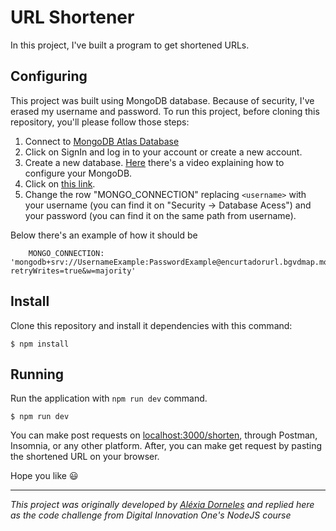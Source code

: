 # URL Shortener

In this project, I've built a program to get shortened URLs. 

## Configuring
This project was built using MongoDB database. Because of security, I've erased my username and password. 
To run this project, before cloning this repository, you'll please follow those steps:

1. Connect to <a href= "https://www.mongodb.com/atlas/database" target="_blank">MongoDB Atlas Database</a>
2. Click on SignIn and log in to your account or create a new account. 
3. Create a new database. <a href="https://www.youtube.com/watch?v=xrc7dIO_tXk" target="_blank">Here</a> there's a video explaining how to configure your MongoDB.
4. Click on <a href="https://github.com/HalineTamaoki/shorturl_nodejs/blob/main/src/config/Constants.ts" target="_blank">this link</a>.
5. Change the row "MONGO_CONNECTION" replacing `<username>` with your username (you can find it on "Security -> Database Acess") and your password (you can find it on the same path from username).


Below there's an example of how it should be

```shell
    MONGO_CONNECTION: 'mongodb+srv://UsernameExample:PasswordExample@encurtadorurl.bgvdmap.mongodb.net/encurtadorURL?retryWrites=true&w=majority'
```


## Install
Clone this repository and install it dependencies with this command:

```shell
$ npm install
```

## Running

Run the application with `npm run dev` command. 

```shell
$ npm run dev
```

You can make post requests on [localhost:3000/shorten](http://localhost:3000/shorten), through Postman, Insomnia, or any other platform.
After, you can make get request by pasting the shortened URL on your browser.  

Hope you like 😃

---

*This project was originally developed by <a href="https://github.com/alexiadorneles" target="_blank">Aléxia Dorneles</a> and replied here as the code challenge from Digital Innovation One's NodeJS course*

